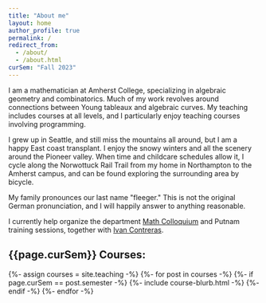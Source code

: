 ```yaml
---
title: "About me"
layout: home
author_profile: true
permalink: /
redirect_from:
  - /about/
  - /about.html
curSem: "Fall 2023"
---
```


I am a mathematician at Amherst College, specializing in algebraic geometry and combinatorics. Much of my work revolves around connections between Young tableaux and algebraic curves. My teaching includes courses at all levels, and I particularly enjoy teaching courses involving programming.

I grew up in Seattle, and still miss the mountains all around, but I am a happy East coast transplant. I enjoy the snowy winters and all the scenery around the Pioneer valley. When time and childcare schedules allow it, I cycle along the Norwottuck Rail Trail from my home in Northampton to the Amherst campus, and can be found exploring the surrounding area by bicycle.

My family pronounces our last name "fleeger." This is not the original German pronunciation, and I will happily answer to anything reasonable. 

I currently help organize the department [Math Colloquium](colloquium) and Putnam training sessions, together with [Ivan Contreras](https://sites.google.com/view/ivancontreras/home).
 
## {{page.curSem}} Courses:
{%- assign courses = site.teaching -%}
{%- for post in courses -%}
  {%- if page.curSem == post.semester -%}
  {%- include course-blurb.html -%}
  {%- endif -%}
{%- endfor -%}
